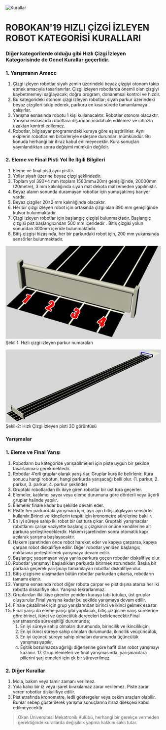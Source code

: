 ![Kurallar](img/genel.png)

# ROBOKAN'19 HIZLI ÇİZGİ İZLEYEN ROBOT KATEGORİSİ KURALLARI

### Diğer kategorilerde olduğu gibi Hızlı Çizgi İzleyen Kategorisinde de Genel Kurallar geçerlidir.

### 1. Yarışmanın Amacı:

   1. Çizgi izleyen robotlar siyah zemin üzerindeki beyaz çizgiyi otonom takip etmek amacıyla tasarlanırlar. Çizgi izleyen robotlarda önemli olan çizgiyi kaybetmemeyi sağlayacak; doğru program, donanımsal kontrol ve hızdır.
   2. Bu kategorideki otonom çizgi izleyen robotlar; siyah parkur üzerindeki beyaz çizgileri takip ederek, parkuru en kısa sürede tamamlamaya çalışırlar.
   3. Yarışma esnasında robotu 1 kişi kullanacaktır. Robotlar otonom olacaktır. Yarışma esnasında robotlara dışarıdan müdahale edilemez ve cihazla uzaktan kontrol edilemez.
   4. Robotlar, bilgisayar programındaki kuraya göre eşleştirilirler. Aynı ekiplerin robotlarının birbirleriyle eşleşme durumları mümkündür. Bu konuda herhangi bir itiraz kabul edilmeyecektir. Kura sonuçları yayınlandıktan sonra değişimi mümkün değildir.

### 2. Eleme ve Final Pisti Yol İle İlgili Bilgileri

  1. Eleme ve final pisti aynı pisttir.
  2. Yollar siyah üzerine beyaz çizgi şeklindedir.
  3. Toplam yol 390*4 mm (toplam 1560mm±20m) genişliğinde, 20000mm (20metre), 3 mm  kalınlığında  siyah mat dekota malzemeden yapılmıştır.
  4. Beyaz alanın sonunda duramayan robotlar için yumuşatılmış bariyer vardır.
  5. Beyaz çizgiler 20±2 mm kalınlığında olacaktır.
  6. Her bir çizgi izleyen robot için ortasında çizgi olan 390 mm genişliğinde kulvar bulunmaktadır.
  7. Çizgi izleyen robotlar için başlangıç çizgisi bulunmaktadır. Başlangıç çizgisi pist başlangıcından 500 mm içeridedir . Bitiş çizgisi yolun sonundan 300mm içeride bulunmaktadır.
  8. Bitiş çizgisi hizasında, her bir parkurdaki robot için, 200 mm yukarısında sensörler bulunmaktadır.


![Hizli](img/hizli1.jpg)
Şekil 1: Hızlı çizgi izleyen parkur numaraları

![Hizli2](img/hizli2.jpeg)
Şekil-2: Hızlı Çizgi İzleyen pisti 3D görüntüsü

### Yarışmalar

### 1. Eleme ve Final Yarışı

   1. Robotların bu kategoride yarışabilmeleri için piste uygun bir şekilde tasarlanması gerekmektedir.
   2. Robotlar 4’erli gruplar olarak yarışırlar. Gruplar kura ile belirlenir. Kura sonucu hangi robotun, hangi parkurda yarışacağı belli olur. (1. parkur, 2. parkur, 3. parkur, 4. parkur şeklinde)
   3. Gruptaki robotlardan ilk ikiye giren robotlar bir üst tura geçerler. 
   4. Elemeler, katılımcı sayısı veya eleme durumuna göre dörderli veya üçerli gruplar halinde yapılır.
   5. Elemeler finale kadar bu şekilde devam eder.
   6. Pistte her parkurdaki yarışmacı için, ayrı ayrı bitişi algılayan sensörler kullanılır.Birinci ve ikincilerin tespiti için kronometre sürelerine bakılır.
   7. En iyi süreye sahip iki robot bir üst tura çıkar. Gruptaki yarışmacılar robotlarını çalışır vaziyette başlangıç çizgisinin önüne kendilerine ait parkura yerleştireceklerdir. Hakem işaretinden sonra otomatik kapı açılarak yarışma başlayacaktır.
   8. Hakem işaretinden önce robot hareket eder ve kapıya çarparsa, kapıya çarpan robot diskalifiye edilir. Diğer robotlar yeniden başlangıç noktasına yerleştirilerek yarışmaya devam edilir.
   9. Başlangıç yapamayan veya yanlış parkura geçen robotlar diskalifiye olur.
   10. Robotlar yarışmayı başladıkları parkurda bitirmek zorundadır. Başka bir parkura geçerek yarışmayı tamamlayan robotlar diskalifiye olur.
   11. Bitiş çizgisine ulaşmadan bütün robotlar parkurdan çıkarsa, robotların tamamı elenir.
   12. Yarışma esnasında robot diğer robota çarpar ve pist dışına atarsa her iki robotta diskalifiye olur. Yarışma tekrarlanmaz.
   13. Gruplardan ilki ikiye girenler yeniden kuraya tabi tutulup, üst gruplar oluşturulur.Final yarışına kadar bu şekilde yarışmaya devam edilir.
   14. Finale çıkabilmek için grup yarışlarından birinci ve ikinci gelmek esastır. 
   16. Final yarışı da eleme yarışı gibi yapılacak, bitiş çizgisine varış sürelerine göre birinci, ikinci ve üçüncülük dereceleri belirlenecektir.Final yarışmasında süre eşitliği durumunda;
        1. En iyi süreye sahip olmaları durumunda, birincilik ve ikincilikiçin,
        2. En iyi ikinci süreye sahip olmaları durumunda, ikincilik veüçüncülük,
        3. En iyi üçüncü süreye sahip olmaları durumunda üçüncülük yarışmasıyapılır,
        4. Eşitlik bozulmazsa ağırlığı diğerlerine göre hafif olan robot yarışmayı kazanır.
    17. Grup elemeleri ve final yarışmasında, yarışmacılara pillerini şarj etmeleri için ek bir süreverilmez.

### 2. Diğer Kurallar

   1. Mola, bakım veya tamir zamanı verilmez.
   2. Yola kalıcı bir iz veya işaret bırakılamaz zarar verilemez. Piste zarar veren robotlar diskalifiye edilir.
   3. Pist etrafında kronometre, ledli göstergeler veya çekim araçları olabilir. Bunlar sebep gösterilerek yarışma sonuçlarına itiraz dilekçesi kabul edilmeyecektir.



> Okan Üniversitesi Mekatronik Kulübü, herhangi bir gerekçe vermeden gerektiğinde kurallarda değişiklik yapma hakkını saklı tutar.
